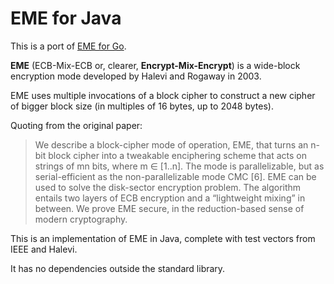 EME for Java
==========
This is a port of [EME for Go](https://github.com/rfjakob/eme).

**EME** (ECB-Mix-ECB or, clearer, **Encrypt-Mix-Encrypt**) is a wide-block
encryption mode developed by Halevi
and Rogaway in 2003.

EME uses multiple invocations of a block cipher to construct a new
cipher of bigger block size (in multiples of 16 bytes, up to 2048 bytes).

Quoting from the original paper:

> We describe a block-cipher mode of operation, EME, that turns an n-bit block cipher into
> a tweakable enciphering scheme that acts on strings of mn bits, where m ∈ [1..n]. The mode is
> parallelizable, but as serial-efficient as the non-parallelizable mode CMC [6]. EME can be used
> to solve the disk-sector encryption problem. The algorithm entails two layers of ECB encryption
> and a “lightweight mixing” in between. We prove EME secure, in the reduction-based sense of
> modern cryptography.

This is an implementation of EME in Java, complete with test vectors from IEEE
and Halevi.

It has no dependencies outside the standard library.